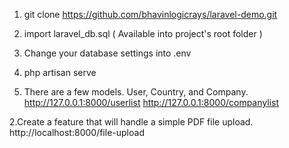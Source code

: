 1. git clone https://github.com/bhavinlogicrays/laravel-demo.git

2. import laravel_db.sql ( Available into project's root folder )

3. Change your database settings into .env

3. php artisan serve

1. There are a few models. User, Country, and Company.
	http://127.0.0.1:8000/userlist
	http://127.0.0.1:8000/companylist

2.Create a feature that will handle a simple PDF file upload.	
	http://localhost:8000/file-upload